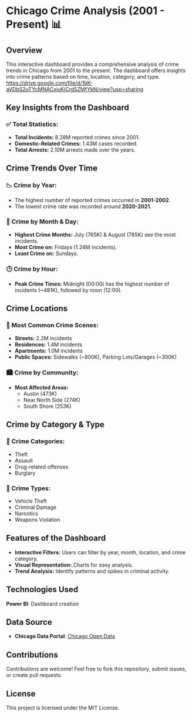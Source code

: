 # Chicago Crime Analysis (2001 - Present) 📊

## Overview
This interactive dashboard provides a comprehensive analysis of crime trends in Chicago from 2001 to the present. The dashboard offers insights into crime patterns based on time, location, category, and type. 
https://drive.google.com/file/d/1bK-aVDbS2uTYcMNACxiuKiCrd5ZMfYkN/view?usp=sharing

## Key Insights from the Dashboard

### ✅ Total Statistics:
- **Total Incidents:** 8.28M reported crimes since 2001.
- **Domestic-Related Crimes:** 1.43M cases recorded.
- **Total Arrests:** 2.10M arrests made over the years.

## Crime Trends Over Time

### 📉 Crime by Year:
- The highest number of reported crimes occurred in **2001-2002**.
- The lowest crime rate was recorded around **2020-2021**.

### 📅 Crime by Month & Day:
- **Highest Crime Months:** July (765K) & August (785K) see the most incidents.
- **Most Crime on:** Fridays (1.24M incidents).
- **Least Crime on:** Sundays.

### 🕒 Crime by Hour:
- **Peak Crime Times:** Midnight (00:00) has the highest number of incidents (~481K), followed by noon (12:00).

## Crime Locations

### 📍 Most Common Crime Scenes:
- **Streets:** 2.2M incidents
- **Residences:** 1.4M incidents
- **Apartments:** 1.0M incidents
- **Public Spaces:** Sidewalks (~800K), Parking Lots/Garages (~300K)

### 🏙️ Crime by Community:
- **Most Affected Areas:** 
  - Austin (473K)
  - Near North Side (274K)
  - South Shore (253K)

## Crime by Category & Type

### 🔹 Crime Categories:
- Theft
- Assault
- Drug-related offenses
- Burglary

### 🔹 Crime Types:
- Vehicle Theft
- Criminal Damage
- Narcotics
- Weapons Violation

## Features of the Dashboard
- **Interactive Filters:** Users can filter by year, month, location, and crime category.
- **Visual Representation:** Charts for easy analysis.
- **Trend Analysis:** Identify patterns and spikes in criminal activity.

## Technologies Used
**Power BI**: Dashboard creation

## Data Source
- **Chicago Data Portal**: [Chicago Open Data](https://data.cityofchicago.org)

## Contributions
Contributions are welcome! Feel free to fork this repository, submit issues, or create pull requests.

## License
This project is licensed under the MIT License.
